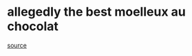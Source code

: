 # allegedly the best moelleux au chocolat

[source](http://www.lesdelicesdhelene.fr/article-le-meilleur-gateau-au-chocolat-du-monde-111994556.html)
